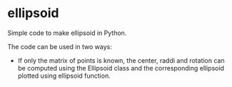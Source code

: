 # ellipsoid
Simple code to make ellipsoid in Python.

The code can be used in two ways:
- If only the matrix of points is known, the center, raddi and rotation can be computed using the Ellipsoid class and the corresponding ellipsoid plotted using ellipsoid function.


